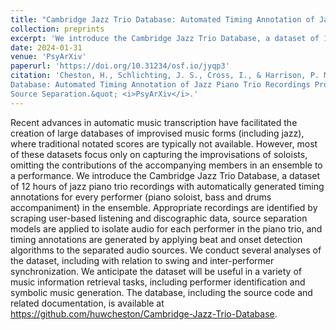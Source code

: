 ```yaml
---
title: "Cambridge Jazz Trio Database: Automated Timing Annotation of Jazz Piano Trio Recordings Processed Using Audio Source Separation"
collection: preprints
excerpt: 'We introduce the Cambridge Jazz Trio Database, a dataset of 12 hours of jazz piano trio recordings with automatically generated timing annotations for every performer (piano soloist, bass and drums accompaniment) in the ensemble.'
date: 2024-01-31
venue: 'PsyArXiv'
paperurl: 'https://doi.org/10.31234/osf.io/jyqp3'
citation: 'Cheston, H., Schlichting, J. S., Cross, I., & Harrison, P. M. C. (2024). &quot;Cambridge Jazz Trio
Database: Automated Timing Annotation of Jazz Piano Trio Recordings Processed Using Audio
Source Separation.&quot; <i>PsyArXiv</i>.'
---
```


Recent advances in automatic music transcription have facilitated the creation of large databases of improvised music forms (including jazz), where traditional notated scores are typically not available. However, most of these datasets focus only on capturing the improvisations of soloists, omitting the contributions of the accompanying members in an ensemble to a performance. We introduce the Cambridge Jazz Trio Database, a dataset of 12 hours of jazz piano trio recordings with automatically generated timing annotations for every performer (piano soloist, bass and drums accompaniment) in the ensemble. Appropriate recordings are identified by scraping user-based listening and discographic data, source separation models are applied to isolate audio for each performer in the piano trio, and timing annotations are generated by applying beat and onset detection algorithms to the separated audio sources. We conduct several analyses of the dataset, including with relation to swing and inter-performer synchronization. We anticipate the dataset will be useful in a variety of music information retrieval tasks, including performer identification and symbolic music generation. The database, including the source code and related documentation, is available at https://github.com/huwcheston/Cambridge-Jazz-Trio-Database. 